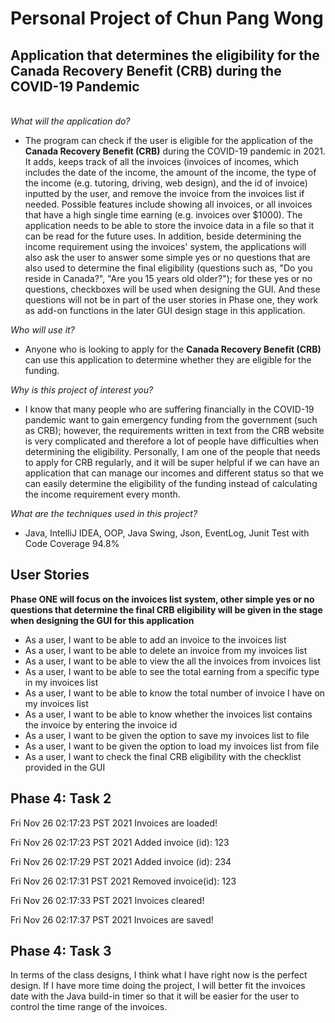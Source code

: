 # Personal Project of Chun Pang Wong

## Application that determines the eligibility for the Canada Recovery Benefit (CRB) during the COVID-19 Pandemic

\
*What will the application do?*

- The program can check if the user is eligible for the application of the **Canada Recovery Benefit (CRB)** during the
  COVID-19 pandemic in 2021. It adds, keeps track of all the invoices (invoices of incomes, which includes the date of
  the income, the amount of the income, the type of the income (e.g. tutoring, driving, web design), and the id of
  invoice) inputted by the user, and remove the invoice from the invoices list if needed. Possible features include
  showing all invoices, or all invoices that have a high single time earning (e.g. invoices over $1000). The application
  needs to be able to store the invoice data in a file so that it can be read for the future uses. In addition, beside
  determining the income requirement using the invoices' system, the applications will also ask the user to answer some
  simple yes or no questions that are also used to determine the final eligibility (questions such as, "Do you reside in
  Canada?", "Are you 15 years old older?"); for these yes or no questions, checkboxes will be used when designing the
  GUI. And these questions will not be in part of the user stories in Phase one, they work as add-on functions in the
  later GUI design stage in this application.

*Who will use it?*

- Anyone who is looking to apply for the **Canada Recovery Benefit (CRB)** can use this application to determine whether
  they are eligible for the funding.

*Why is this project of interest you?*

- I know that many people who are suffering financially in the COVID-19 pandemic want to gain emergency funding from the
  government (such as CRB); however, the requirements written in text from the CRB website is very complicated and
  therefore a lot of people have difficulties when determining the eligibility. Personally, I am one of the people that
  needs to apply for CRB regularly, and it will be super helpful if we can have an application that can manage our
  incomes and different status so that we can easily determine the eligibility of the funding instead of calculating the
  income requirement every month.
  
*What are the techniques used in this project?*

- Java, IntelliJ IDEA, OOP, Java Swing, Json, EventLog, Junit Test with Code Coverage 94.8%


## User Stories

**Phase ONE will focus on the invoices list system, other simple yes or no questions that determine the final CRB
eligibility will be given in the stage when designing the GUI for this application**

- As a user, I want to be able to add an invoice to the invoices list
- As a user, I want to be able to delete an invoice from my invoices list
- As a user, I want to be able to view the all the invoices from invoices list
- As a user, I want to be able to see the total earning from a specific type in my invoices list
- As a user, I want to be able to know the total number of invoice I have on my invoices list
- As a user, I want to be able to know whether the invoices list contains the invoice by entering the invoice id
- As a user, I want to be given the option to save my invoices list to file
- As a user, I want to be given the option to load my invoices list from file
- As a user, I want to check the final CRB eligibility with the checklist provided in the GUI


## Phase 4: Task 2
Fri Nov 26 02:17:23 PST 2021
Invoices are loaded!

Fri Nov 26 02:17:23 PST 2021
Added invoice (id): 123

Fri Nov 26 02:17:29 PST 2021
Added invoice (id): 234

Fri Nov 26 02:17:31 PST 2021
Removed invoice(id): 123

Fri Nov 26 02:17:33 PST 2021
Invoices cleared!

Fri Nov 26 02:17:37 PST 2021
Invoices are saved!


## Phase 4: Task 3
In terms of the class designs, I think what I have right now is the perfect design.
If I have more time doing the project, I will better fit the invoices date with the Java build-in timer so that it 
will be easier for the user to control the time range of the invoices.
